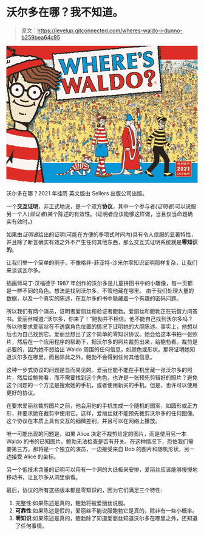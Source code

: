 # 沃尔多在哪？我不知道。

> 原文：<https://levelup.gitconnected.com/wheres-waldo-i-dunno-b259bea64c95>

![](img/9f70efabcc5115d07516c345b7889fec.png)

沃尔多在哪？2021 年挂历
英文版由 Sellers 出版公司出版。

一个**交互证明**，非正式地说，是一个双方**协议**，其中一个参与者(*证明者*)可以说服另一个人(*验证者*)某个陈述的有效性。(证明者应该能够这样做，当且仅当命题确实有效时。)

如果由*证明者*给出的证明(可能在方便的多项式时间内)具有令人信服的显著特性，并且除了断言确实有效之外不产生任何其他东西，那么交互式证明系统就是**零知识的**。

让我们举一个简单的例子，不像格非-菲亚特-沙米尔零知识证明那样复杂，让我们来谈谈瓦尔多。

插画师马丁·汉福德于 1987 年创作的沃尔多是儿童拼图书中的小雕像，每一页都是一群不同的角色。想法是找到沃尔多，不管他藏在哪里。
由于我们处理大量的数据，以及一个真实的陈述，在瓦尔多的书中隐藏着一个有趣的密码问题。

所以我们有两个演员，证明者爱丽丝和验证者鲍勃。爱丽丝和鲍勃正在玩智力问答书。爱丽丝喊道:“沃尔多，你来了！”鲍勃并不相信。他不能自己找到沃尔多吗？所以他要求爱丽丝在不透露角色位置的情况下证明她的大胆陈述。事实上，他想以后也为自己找到它。爱丽丝想出了这个简单的零知识协议。她会给这本书拍一张照片，然后在一个应用程序的帮助下，把沃尔多的照片裁剪出来，给鲍勃看。裁剪是必要的，因为她不想给出 Waldo 周围的任何信息，如颜色或形状。那将证明她知道沃尔多在哪里，而且除此之外，鲍勃不会得到任何其他信息。

这种一步式协议的问题是显而易见的。爱丽丝能不能在手机里藏一张沃尔多的照片，然后给鲍勃看，而不需要找到这个角色，也许是一张预先剪辑好的照片？避免这个问题的一个方法是搜索她的手机，或者使用新买的手机。但是，也许可以使用更好的协议。

在要求爱丽丝裁剪图片之前，他会用他的手机生成一个随机的图案，如圆形或正方形，并要求她在裁剪中使用它。这样，爱丽丝就不能预先裁剪沃尔多的任何图像。
这个协议在本质上具有交互的细微差别，并且可以在网络上播放。

唯一可能出现的问题是，如果 Alice 决定不裁剪给定的图片，而是使用另一本 Waldo 的书的已知图片。鲍勃无法检查是否有开关。在这种情况下，恐怕我们需要第三方。那将是一个独立的演员，一边接受来自 Bob 的图片和随机形状，另一边接受 Alice 的坐标。

另一个低技术含量的证明可以用有一个洞的大纸板来安排，爱丽丝应该能够慢慢地移动书，让瓦尔多从洞里偷看。

最后，协议的所有这些版本都是零知识的，因为它们满足三个特性:

1.  完整性:如果陈述是真的，鲍勃将被爱丽丝说服。
2.  **可靠性**:如果陈述是假的，爱丽丝不能说服鲍勃它是真的，除非有一些小概率。
3.  **零知识**:如果陈述是真的，鲍勃除了知道爱丽丝知道沃尔多在哪里之外，还知道了任何事情。